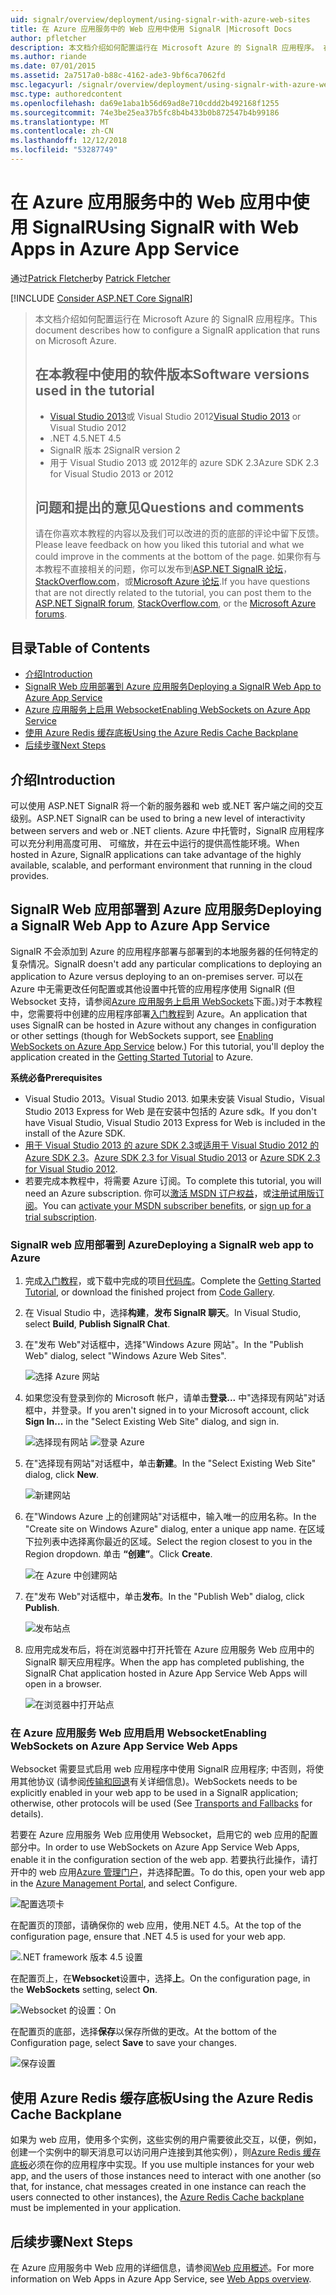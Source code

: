 ```yaml
---
uid: signalr/overview/deployment/using-signalr-with-azure-web-sites
title: 在 Azure 应用服务中的 Web 应用中使用 SignalR |Microsoft Docs
author: pfletcher
description: 本文档介绍如何配置运行在 Microsoft Azure 的 SignalR 应用程序。 在教程的 Visual Studio 2013 或 Vis.中使用的软件版本...
ms.author: riande
ms.date: 07/01/2015
ms.assetid: 2a7517a0-b88c-4162-ade3-9bf6ca7062fd
msc.legacyurl: /signalr/overview/deployment/using-signalr-with-azure-web-sites
msc.type: authoredcontent
ms.openlocfilehash: da69e1aba1b56d69ad8e710cddd2b492168f1255
ms.sourcegitcommit: 74e3be25ea37b5fc8b4b433b0b872547b4b99186
ms.translationtype: MT
ms.contentlocale: zh-CN
ms.lasthandoff: 12/12/2018
ms.locfileid: "53287749"
---
```

<a name="using-signalr-with-web-apps-in-azure-app-service"></a><span data-ttu-id="802cf-104">在 Azure 应用服务中的 Web 应用中使用 SignalR</span><span class="sxs-lookup"><span data-stu-id="802cf-104">Using SignalR with Web Apps in Azure App Service</span></span>
====================
<span data-ttu-id="802cf-105">通过[Patrick Fletcher](https://github.com/pfletcher)</span><span class="sxs-lookup"><span data-stu-id="802cf-105">by [Patrick Fletcher](https://github.com/pfletcher)</span></span>

[!INCLUDE [Consider ASP.NET Core SignalR](~/includes/signalr/signalr-version-disambiguation.md)]

> <span data-ttu-id="802cf-106">本文档介绍如何配置运行在 Microsoft Azure 的 SignalR 应用程序。</span><span class="sxs-lookup"><span data-stu-id="802cf-106">This document describes how to configure a SignalR application that runs on Microsoft Azure.</span></span>
>
> ## <a name="software-versions-used-in-the-tutorial"></a><span data-ttu-id="802cf-107">在本教程中使用的软件版本</span><span class="sxs-lookup"><span data-stu-id="802cf-107">Software versions used in the tutorial</span></span>
>
>
> - <span data-ttu-id="802cf-108">[Visual Studio 2013](https://my.visualstudio.com/Downloads?q=visual%20studio%202013)或 Visual Studio 2012</span><span class="sxs-lookup"><span data-stu-id="802cf-108">[Visual Studio 2013](https://my.visualstudio.com/Downloads?q=visual%20studio%202013) or Visual Studio 2012</span></span>
> - <span data-ttu-id="802cf-109">.NET 4.5</span><span class="sxs-lookup"><span data-stu-id="802cf-109">.NET 4.5</span></span>
> - <span data-ttu-id="802cf-110">SignalR 版本 2</span><span class="sxs-lookup"><span data-stu-id="802cf-110">SignalR version 2</span></span>
> - <span data-ttu-id="802cf-111">用于 Visual Studio 2013 或 2012年的 azure SDK 2.3</span><span class="sxs-lookup"><span data-stu-id="802cf-111">Azure SDK 2.3 for Visual Studio 2013 or 2012</span></span>
>
>
>
> ## <a name="questions-and-comments"></a><span data-ttu-id="802cf-112">问题和提出的意见</span><span class="sxs-lookup"><span data-stu-id="802cf-112">Questions and comments</span></span>
>
> <span data-ttu-id="802cf-113">请在你喜欢本教程的内容以及我们可以改进的页的底部的评论中留下反馈。</span><span class="sxs-lookup"><span data-stu-id="802cf-113">Please leave feedback on how you liked this tutorial and what we could improve in the comments at the bottom of the page.</span></span> <span data-ttu-id="802cf-114">如果你有与本教程不直接相关的问题，你可以发布到[ASP.NET SignalR 论坛](https://forums.asp.net/1254.aspx/1?ASP+NET+SignalR)， [StackOverflow.com](http://stackoverflow.com/)，或[Microsoft Azure 论坛](https://social.msdn.microsoft.com/Forums/windowsazure/home?category=windowsazureplatform).</span><span class="sxs-lookup"><span data-stu-id="802cf-114">If you have questions that are not directly related to the tutorial, you can post them to the [ASP.NET SignalR forum](https://forums.asp.net/1254.aspx/1?ASP+NET+SignalR), [StackOverflow.com](http://stackoverflow.com/), or the [Microsoft Azure forums](https://social.msdn.microsoft.com/Forums/windowsazure/home?category=windowsazureplatform).</span></span>


## <a name="table-of-contents"></a><span data-ttu-id="802cf-115">目录</span><span class="sxs-lookup"><span data-stu-id="802cf-115">Table of Contents</span></span>

- [<span data-ttu-id="802cf-116">介绍</span><span class="sxs-lookup"><span data-stu-id="802cf-116">Introduction</span></span>](#introduction)
- [<span data-ttu-id="802cf-117">SignalR Web 应用部署到 Azure 应用服务</span><span class="sxs-lookup"><span data-stu-id="802cf-117">Deploying a SignalR Web App to Azure App Service</span></span>](#deploying)
- [<span data-ttu-id="802cf-118">Azure 应用服务上启用 Websocket</span><span class="sxs-lookup"><span data-stu-id="802cf-118">Enabling WebSockets on Azure App Service</span></span>](#websocket)
- [<span data-ttu-id="802cf-119">使用 Azure Redis 缓存底板</span><span class="sxs-lookup"><span data-stu-id="802cf-119">Using the Azure Redis Cache Backplane</span></span>](#backplane)
- [<span data-ttu-id="802cf-120">后续步骤</span><span class="sxs-lookup"><span data-stu-id="802cf-120">Next Steps</span></span>](#nextsteps)

<a id="introduction"></a>
## <a name="introduction"></a><span data-ttu-id="802cf-121">介绍</span><span class="sxs-lookup"><span data-stu-id="802cf-121">Introduction</span></span>

<span data-ttu-id="802cf-122">可以使用 ASP.NET SignalR 将一个新的服务器和 web 或.NET 客户端之间的交互级别。</span><span class="sxs-lookup"><span data-stu-id="802cf-122">ASP.NET SignalR can be used to bring a new level of interactivity between servers and web or .NET clients.</span></span> <span data-ttu-id="802cf-123">Azure 中托管时，SignalR 应用程序可以充分利用高度可用、 可缩放，并在云中运行的提供高性能环境。</span><span class="sxs-lookup"><span data-stu-id="802cf-123">When hosted in Azure, SignalR applications can take advantage of the highly available, scalable, and performant environment that running in the cloud provides.</span></span>

<a id="deploying"></a>
## <a name="deploying-a-signalr-web-app-to-azure-app-service"></a><span data-ttu-id="802cf-124">SignalR Web 应用部署到 Azure 应用服务</span><span class="sxs-lookup"><span data-stu-id="802cf-124">Deploying a SignalR Web App to Azure App Service</span></span>

<span data-ttu-id="802cf-125">SignalR 不会添加到 Azure 的应用程序部署与部署到的本地服务器的任何特定的复杂情况。</span><span class="sxs-lookup"><span data-stu-id="802cf-125">SignalR doesn't add any particular complications to deploying an application to Azure versus deploying to an on-premises server.</span></span> <span data-ttu-id="802cf-126">可以在 Azure 中无需更改任何配置或其他设置中托管的应用程序使用 SignalR (但 Websocket 支持，请参阅[Azure 应用服务上启用 WebSockets](#websocket)下面。)对于本教程中，您需要将中创建的应用程序部署[入门教程](../getting-started/tutorial-getting-started-with-signalr.md)到 Azure。</span><span class="sxs-lookup"><span data-stu-id="802cf-126">An application that uses SignalR can be hosted in Azure without any changes in configuration or other settings (though for WebSockets support, see [Enabling WebSockets on Azure App Service](#websocket) below.) For this tutorial, you'll deploy the application created in the [Getting Started Tutorial](../getting-started/tutorial-getting-started-with-signalr.md) to Azure.</span></span>

<span data-ttu-id="802cf-127">**系统必备**</span><span class="sxs-lookup"><span data-stu-id="802cf-127">**Prerequisites**</span></span>

- <span data-ttu-id="802cf-128">Visual Studio 2013。</span><span class="sxs-lookup"><span data-stu-id="802cf-128">Visual Studio 2013.</span></span> <span data-ttu-id="802cf-129">如果未安装 Visual Studio，Visual Studio 2013 Express for Web 是在安装中包括的 Azure sdk。</span><span class="sxs-lookup"><span data-stu-id="802cf-129">If you don't have Visual Studio, Visual Studio 2013 Express for Web is included in the install of the Azure SDK.</span></span>
- <span data-ttu-id="802cf-130">[用于 Visual Studio 2013 的 azure SDK 2.3](https://go.microsoft.com/fwlink/?linkid=324322&clcid=0x409)或[适用于 Visual Studio 2012 的 Azure SDK 2.3](https://go.microsoft.com/fwlink/p/?linkid=323511)。</span><span class="sxs-lookup"><span data-stu-id="802cf-130">[Azure SDK 2.3 for Visual Studio 2013](https://go.microsoft.com/fwlink/?linkid=324322&clcid=0x409) or [Azure SDK 2.3 for Visual Studio 2012](https://go.microsoft.com/fwlink/p/?linkid=323511).</span></span>
- <span data-ttu-id="802cf-131">若要完成本教程中，将需要 Azure 订阅。</span><span class="sxs-lookup"><span data-stu-id="802cf-131">To complete this tutorial, you will need an Azure subscription.</span></span> <span data-ttu-id="802cf-132">你可以[激活 MSDN 订户权益](https://azure.microsoft.com/pricing/member-offers/msdn-benefits-details/)，或[注册试用版订阅](https://azure.microsoft.com/pricing/free-trial/)。</span><span class="sxs-lookup"><span data-stu-id="802cf-132">You can [activate your MSDN subscriber benefits](https://azure.microsoft.com/pricing/member-offers/msdn-benefits-details/), or [sign up for a trial subscription](https://azure.microsoft.com/pricing/free-trial/).</span></span>

### <a name="deploying-a-signalr-web-app-to-azure"></a><span data-ttu-id="802cf-133">SignalR web 应用部署到 Azure</span><span class="sxs-lookup"><span data-stu-id="802cf-133">Deploying a SignalR web app to Azure</span></span>

1. <span data-ttu-id="802cf-134">完成[入门教程](../getting-started/tutorial-getting-started-with-signalr.md)，或下载中完成的项目[代码库](https://code.msdn.microsoft.com/SignalR-Getting-Started-b9d18aa9)。</span><span class="sxs-lookup"><span data-stu-id="802cf-134">Complete the [Getting Started Tutorial](../getting-started/tutorial-getting-started-with-signalr.md), or download the finished project from [Code Gallery](https://code.msdn.microsoft.com/SignalR-Getting-Started-b9d18aa9).</span></span>
2. <span data-ttu-id="802cf-135">在 Visual Studio 中，选择**构建**，**发布 SignalR 聊天**。</span><span class="sxs-lookup"><span data-stu-id="802cf-135">In Visual Studio, select **Build**, **Publish SignalR Chat**.</span></span>
3. <span data-ttu-id="802cf-136">在"发布 Web"对话框中，选择"Windows Azure 网站"。</span><span class="sxs-lookup"><span data-stu-id="802cf-136">In the "Publish Web" dialog, select "Windows Azure Web Sites".</span></span>

    ![选择 Azure 网站](using-signalr-with-azure-web-sites/_static/image1.png)
4. <span data-ttu-id="802cf-138">如果您没有登录到你的 Microsoft 帐户，请单击**登录...** 中"选择现有网站"对话框中，并登录。</span><span class="sxs-lookup"><span data-stu-id="802cf-138">If you aren't signed in to your Microsoft account, click **Sign In...** in the "Select Existing Web Site" dialog, and sign in.</span></span>

    ![选择现有网站](using-signalr-with-azure-web-sites/_static/image2.png)    ![登录 Azure](using-signalr-with-azure-web-sites/_static/image3.png)
5. <span data-ttu-id="802cf-141">在"选择现有网站"对话框中，单击**新建**。</span><span class="sxs-lookup"><span data-stu-id="802cf-141">In the "Select Existing Web Site" dialog, click **New**.</span></span>

    ![新建网站](using-signalr-with-azure-web-sites/_static/image4.png)
6. <span data-ttu-id="802cf-143">在"Windows Azure 上的创建网站"对话框中，输入唯一的应用名称。</span><span class="sxs-lookup"><span data-stu-id="802cf-143">In the "Create site on Windows Azure" dialog, enter a unique app name.</span></span> <span data-ttu-id="802cf-144">在区域下拉列表中选择离你最近的区域。</span><span class="sxs-lookup"><span data-stu-id="802cf-144">Select the region closest to you in the Region dropdown.</span></span> <span data-ttu-id="802cf-145">单击 **“创建”**。</span><span class="sxs-lookup"><span data-stu-id="802cf-145">Click **Create**.</span></span>

    ![在 Azure 中创建网站](using-signalr-with-azure-web-sites/_static/image5.png)
7. <span data-ttu-id="802cf-147">在"发布 Web"对话框中，单击**发布**。</span><span class="sxs-lookup"><span data-stu-id="802cf-147">In the "Publish Web" dialog, click **Publish**.</span></span>

    ![发布站点](using-signalr-with-azure-web-sites/_static/image6.png)
8. <span data-ttu-id="802cf-149">应用完成发布后，将在浏览器中打开托管在 Azure 应用服务 Web 应用中的 SignalR 聊天应用程序。</span><span class="sxs-lookup"><span data-stu-id="802cf-149">When the app has completed publishing, the SignalR Chat application hosted in Azure App Service Web Apps will open in a browser.</span></span>

    ![在浏览器中打开站点](using-signalr-with-azure-web-sites/_static/image7.png)

<a id="websocket"></a>
### <a name="enabling-websockets-on-azure-app-service-web-apps"></a><span data-ttu-id="802cf-151">在 Azure 应用服务 Web 应用启用 Websocket</span><span class="sxs-lookup"><span data-stu-id="802cf-151">Enabling WebSockets on Azure App Service Web Apps</span></span>

<span data-ttu-id="802cf-152">Websocket 需要显式启用 web 应用程序中使用 SignalR 应用程序; 中否则，将使用其他协议 (请参阅[传输和回退](../getting-started/introduction-to-signalr.md#transports)有关详细信息)。</span><span class="sxs-lookup"><span data-stu-id="802cf-152">WebSockets needs to be explicitly enabled in your web app to be used in a SignalR application; otherwise, other protocols will be used (See [Transports and Fallbacks](../getting-started/introduction-to-signalr.md#transports) for details).</span></span>

<span data-ttu-id="802cf-153">若要在 Azure 应用服务 Web 应用使用 Websocket，启用它的 web 应用的配置部分中。</span><span class="sxs-lookup"><span data-stu-id="802cf-153">In order to use WebSockets on Azure App Service Web Apps, enable it in the configuration section of the web app.</span></span> <span data-ttu-id="802cf-154">若要执行此操作，请打开中的 web 应用[Azure 管理门户](https://manage.windowsazure.com/)，并选择配置。</span><span class="sxs-lookup"><span data-stu-id="802cf-154">To do this, open your web app in the [Azure Management Portal](https://manage.windowsazure.com/), and select Configure.</span></span>

![配置选项卡](using-signalr-with-azure-web-sites/_static/image8.png)

<span data-ttu-id="802cf-156">在配置页的顶部，请确保你的 web 应用，使用.NET 4.5。</span><span class="sxs-lookup"><span data-stu-id="802cf-156">At the top of the configuration page, ensure that .NET 4.5 is used for your web app.</span></span>

![.NET framework 版本 4.5 设置](using-signalr-with-azure-web-sites/_static/image9.png)

<span data-ttu-id="802cf-158">在配置页上，在**Websocket**设置中，选择**上**。</span><span class="sxs-lookup"><span data-stu-id="802cf-158">On the configuration page, in the **WebSockets** setting, select **On**.</span></span>

![Websocket 的设置：On](using-signalr-with-azure-web-sites/_static/image10.png)

<span data-ttu-id="802cf-160">在配置页的底部，选择**保存**以保存所做的更改。</span><span class="sxs-lookup"><span data-stu-id="802cf-160">At the bottom of the Configuration page, select **Save** to save your changes.</span></span>

![保存设置](using-signalr-with-azure-web-sites/_static/image11.png)

<a id="backplane"></a>
## <a name="using-the-azure-redis-cache-backplane"></a><span data-ttu-id="802cf-162">使用 Azure Redis 缓存底板</span><span class="sxs-lookup"><span data-stu-id="802cf-162">Using the Azure Redis Cache Backplane</span></span>

<span data-ttu-id="802cf-163">如果为 web 应用，使用多个实例，这些实例的用户需要彼此交互，以便，例如，创建一个实例中的聊天消息可以访问用户连接到其他实例），则[Azure Redis 缓存底板](../performance/scaleout-with-redis.md)必须在你的应用程序中实现。</span><span class="sxs-lookup"><span data-stu-id="802cf-163">If you use multiple instances for your web app, and the users of those instances need to interact with one another (so that, for instance, chat messages created in one instance can reach the users connected to other instances), the [Azure Redis Cache backplane](../performance/scaleout-with-redis.md) must be implemented in your application.</span></span>

<a id="nextsteps"></a>
## <a name="next-steps"></a><span data-ttu-id="802cf-164">后续步骤</span><span class="sxs-lookup"><span data-stu-id="802cf-164">Next Steps</span></span>

<span data-ttu-id="802cf-165">在 Azure 应用服务中 Web 应用的详细信息，请参阅[Web 应用概述](https://azure.microsoft.com/documentation/articles/app-service-web-overview/)。</span><span class="sxs-lookup"><span data-stu-id="802cf-165">For more information on Web Apps in Azure App Service, see [Web Apps overview](https://azure.microsoft.com/documentation/articles/app-service-web-overview/).</span></span>
